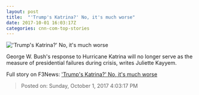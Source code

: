 ```yaml
---
layout: post
title:  "'Trump's Katrina?' No, it's much worse"
date: 2017-10-01 16:03:17Z
categories: cnn-com-top-stories
---
```


!['Trump's Katrina?' No, it's much worse](http://i2.cdn.cnn.com/cnnnext/dam/assets/170930103605-carmen-yulin-cruz-donald-trump-split-super-tease.jpg)

George W. Bush's response to Hurricane Katrina will no longer serve as the measure of presidential failures during crisis, writes Juliette Kayyem.


Full story on F3News: ['Trump's Katrina?' No, it's much worse](http://www.f3nws.com/n/T3BpXD)

> Posted on: Sunday, October 1, 2017 4:03:17 PM
